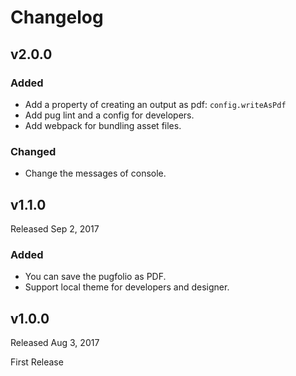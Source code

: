 # Changelog

## v2.0.0

### Added

- Add a property of creating an output as pdf: `config.writeAsPdf`
- Add pug lint and a config for developers.
- Add webpack for bundling asset files.

### Changed

- Change the messages of console.

## v1.1.0

Released Sep 2, 2017

### Added

- You can save the pugfolio as PDF.
- Support local theme for developers and designer.

## v1.0.0

Released Aug 3, 2017

First Release

